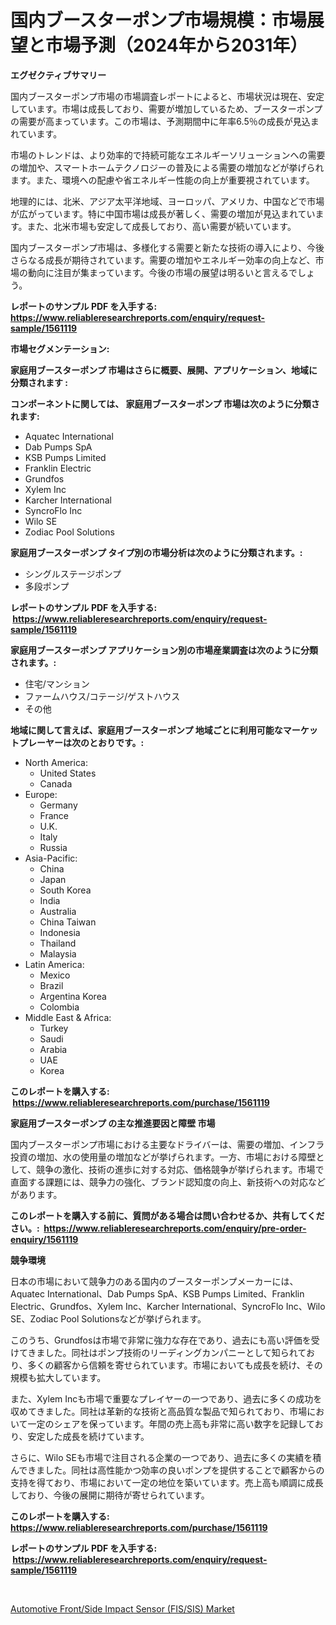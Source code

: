 <p><h1>国内ブースターポンプ市場規模：市場展望と市場予測（2024年から2031年）</h1></p><p><strong>エグゼクティブサマリー</strong></p>
<p><p>国内ブースターポンプ市場の市場調査レポートによると、市場状況は現在、安定しています。市場は成長しており、需要が増加しているため、ブースターポンプの需要が高まっています。この市場は、予測期間中に年率6.5％の成長が見込まれています。</p><p>市場のトレンドは、より効率的で持続可能なエネルギーソリューションへの需要の増加や、スマートホームテクノロジーの普及による需要の増加などが挙げられます。また、環境への配慮や省エネルギー性能の向上が重要視されています。</p><p>地理的には、北米、アジア太平洋地域、ヨーロッパ、アメリカ、中国などで市場が広がっています。特に中国市場は成長が著しく、需要の増加が見込まれています。また、北米市場も安定して成長しており、高い需要が続いています。</p><p>国内ブースターポンプ市場は、多様化する需要と新たな技術の導入により、今後さらなる成長が期待されています。需要の増加やエネルギー効率の向上など、市場の動向に注目が集まっています。今後の市場の展望は明るいと言えるでしょう。</p></p>
<p><strong>レポートのサンプル PDF を入手する: <a href="https://www.reliableresearchreports.com/enquiry/request-sample/1561119">https://www.reliableresearchreports.com/enquiry/request-sample/1561119</a></strong></p>
<p><strong>市場セグメンテーション:</strong></p>
<p><strong> 家庭用ブースターポンプ 市場はさらに概要、展開、アプリケーション、地域に分類されます :</strong></p>
<p><strong>コンポーネントに関しては、 家庭用ブースターポンプ 市場は次のように分類されます: &nbsp;</strong></p>
<p><ul><li>Aquatec International</li><li>Dab Pumps SpA</li><li>KSB Pumps Limited</li><li>Franklin Electric</li><li>Grundfos</li><li>Xylem Inc</li><li>Karcher International</li><li>SyncroFlo Inc</li><li>Wilo SE</li><li>Zodiac Pool Solutions</li></ul></p>
<p><strong> 家庭用ブースターポンプ タイプ別の市場分析は次のように分類されます。:</strong></p>
<p><ul><li>シングルステージポンプ</li><li>多段ポンプ</li></ul></p>
<p><strong>レポートのサンプル PDF を入手する: &nbsp;<a href="https://www.reliableresearchreports.com/enquiry/request-sample/1561119">https://www.reliableresearchreports.com/enquiry/request-sample/1561119</a></strong></p>
<p><strong> 家庭用ブースターポンプ アプリケーション別の市場産業調査は次のように分類されます。:</strong></p>
<p><ul><li>住宅/マンション</li><li>ファームハウス/コテージ/ゲストハウス</li><li>その他</li></ul></p>
<p><strong>地域に関して言えば、家庭用ブースターポンプ 地域ごとに利用可能なマーケットプレーヤーは次のとおりです。:</strong></p>
<p><ul>
    <li>
        North America:
        <ul>
            <li>United States</li>
            <li>Canada</li>
        </ul>
    </li>
    <li>
        Europe:
        <ul>
            <li>Germany</li>
            <li>France</li>
            <li>U.K.</li>
            <li>Italy</li>
            <li>Russia</li>
        </ul>
    </li>
    <li>
        Asia-Pacific:
        <ul>
            <li>China</li>
            <li>Japan</li>
            <li>South Korea</li>
            <li>India</li>
            <li>Australia</li>
            <li>China Taiwan</li>
            <li>Indonesia</li>
            <li>Thailand</li>
            <li>Malaysia</li>
        </ul>
    </li>
    <li>
        Latin America:
        <ul>
            <li>Mexico</li>
            <li>Brazil</li>
            <li>Argentina Korea</li>
            <li>Colombia</li>
        </ul>
    </li>
    <li>
        Middle East & Africa:
        <ul>
            <li>Turkey</li>
            <li>Saudi</li>
            <li>Arabia</li>
            <li>UAE</li>
            <li>Korea</li>
        </ul>
    </li>
    </ul></p>
<p><strong>このレポートを購入する: &nbsp;<a href="https://www.reliableresearchreports.com/purchase/1561119">https://www.reliableresearchreports.com/purchase/1561119</a></strong></p>
<p><strong>家庭用ブースターポンプ の主な推進要因と障壁 市場</strong></p>
<p><p>国内ブースターポンプ市場における主要なドライバーは、需要の増加、インフラ投資の増加、水の使用量の増加などが挙げられます。一方、市場における障壁として、競争の激化、技術の進歩に対する対応、価格競争が挙げられます。市場で直面する課題には、競争力の強化、ブランド認知度の向上、新技術への対応などがあります。</p></p>
<p><strong>このレポートを購入する前に、質問がある場合は問い合わせるか、共有してください。:&nbsp; <a href="https://www.reliableresearchreports.com/enquiry/pre-order-enquiry/1561119">https://www.reliableresearchreports.com/enquiry/pre-order-enquiry/1561119</a></strong></p>
<p><strong>競争環境</strong></p>
<p><p>日本の市場において競争力のある国内のブースターポンプメーカーには、Aquatec International、Dab Pumps SpA、KSB Pumps Limited、Franklin Electric、Grundfos、Xylem Inc、Karcher International、SyncroFlo Inc、Wilo SE、Zodiac Pool Solutionsなどが挙げられます。 </p><p>このうち、Grundfosは市場で非常に強力な存在であり、過去にも高い評価を受けてきました。同社はポンプ技術のリーディングカンパニーとして知られており、多くの顧客から信頼を寄せられています。市場においても成長を続け、その規模も拡大しています。</p><p>また、Xylem Incも市場で重要なプレイヤーの一つであり、過去に多くの成功を収めてきました。同社は革新的な技術と高品質な製品で知られており、市場において一定のシェアを保っています。年間の売上高も非常に高い数字を記録しており、安定した成長を続けています。</p><p>さらに、Wilo SEも市場で注目される企業の一つであり、過去に多くの実績を積んできました。同社は高性能かつ効率の良いポンプを提供することで顧客からの支持を得ており、市場において一定の地位を築いています。売上高も順調に成長しており、今後の展開に期待が寄せられています。</p></p>
<p><strong>このレポートを購入する: &nbsp; <a href="https://www.reliableresearchreports.com/purchase/1561119">https://www.reliableresearchreports.com/purchase/1561119</a></strong></p>
<p><strong>レポートのサンプル PDF を入手する: &nbsp;<a href="https://www.reliableresearchreports.com/enquiry/request-sample/1561119">https://www.reliableresearchreports.com/enquiry/request-sample/1561119</a></strong><strong></strong></p>
<p>&nbsp;</p>
<p><p><a href="https://gratis-rainforest-2ca.notion.site/Automotive-Front-Side-Impact-Sensor-FIS-SIS-Market-Size-Share-Trends-Analysis-Report-By-Applica-c531c2d723544656b3c80a5d05d84200">Automotive Front/Side Impact Sensor (FIS/SIS) Market</a></p></p>